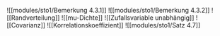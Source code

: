 ![[modules/sto1/Bemerkung 4.3.1]]
![[modules/sto1/Bemerkung 4.3.2]]
![[Randverteilung]]
![[mu-Dichte]]
![[Zufallsvariable unabhängig]]
![[Covarianz]]
![[Korrelationskoeffizient]]
![[modules/sto1/Satz 4.7]]